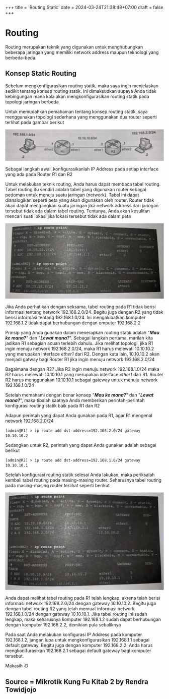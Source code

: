 +++
title = 'Routing Static'
date = 2024-03-24T21:38:48+07:00
draft = false
+++

# Routing

Routing merupakan teknik yang digunakan untuk menghubungkan beberapa jaringan yang memiliki network address maupun teknologi yang berbeda-beda.

## Konsep Static Routing
Sebelum mengkonfigurasikan routing statik, maka saya ingin menjelaskan sedikit tentang konsep routing statik. Ini dimaksudkan supaya Anda tidak kebingungan mana kala akan mengkonfigurasikan routing statik pada topologi jaringan berbeda

Untuk memudahkan pemahaman tentang konsep routing statik, saya menggunakan topologi sederhana yang menggunakan dua router seperti terlihat pada gambar berikut

![Topology1](Topology1.png)

Sebagai langkah awal, konfigurasikanlah IP Address pada setiap interface yang ada pada Router R1 dan R2

Untuk melakukan teknik routing, Anda harus dapat membaca tabel routing. Tabel routing itu sendiri adalah tabel yang digunakan router sebagai pedoman untuk menuju suatu jaringan (network). Tabel ini dapat dianalogikan seperti peta yang akan digunakan oleh router. Router tidak akan dapat mengangkau suatu jaringan jika network address dari jaringan tersebut tidak ada dalam tabel routing. Tentunya, Anda akan kesulitan mencari suati lokasi jika lokasi tersebut tidak ada dalam peta

![Tabel_Routing](Tabel_Routing.webp)

Jika Anda perhatikan dengan seksama, tabel routing pada R1 tidak berisi informasi tentang network 192.168.2.0/24. Begitu juga dengan R2 yang tidak berisi informasi tentang 192.168.1.0/24. Ini mengakibatkan komputer 192.168.1.2 tidak dapat berhubungan dengan omputer 192.168.2.2

Prinsip yang Anda gunakan dalam menerapkan routing statik adalah "**_Mau ke mana?_**" dan "**_Lewat mana?_**". Sebagai langkah pertama, marilah kita jadikan R1 sebagian acuan terlebih dahulu. Jika melihat topologi, jika R1 ingin menuju network 192.168.2.0/24, maka R1 harus melewati 10.10.10.2 yang merupakan interface _ether1_ dari R2. Dengan kata lain, 10.10.10.2 akan menjadi gatway bagi Router R1 jika ingin menuju network 192.168.2.0/24

Bagaimana dengan R2? Jika R2 ingin menuju network 192.168.1.0/24 maka R2 harus melewati 10.10.10.1 yang merupakan interface _ether1_ dari R1. Router R2 harus menggunakan 10.10.10.1 sebagai gateway untuk menuju network 192.168.1.0/24

Setelah memahami dengan benar konsep "**_Mau ke mana?_**" dan "**_Lewat mana?_**", maka tibalah saatnya Anda memberikan perintah-perintah konfigurasi routing statik baik pada R1 dan R2

Adapun perintah yang dapat Anda gunakan pada R1, agar R1 mengenal network 192.168.2.0/24
```shell
[admin@R1] > ip route add dst-address=192.168.2.0/24 gateway 10.10.10.2
```

Sedangkan untuk R2, perintah yang dapat Anda gunakan adalah sebagai berikut
```shell
[admin@R2] > ip route add dst-address=192.168.1.0/24 gateway 10.10.10.1
```

Setelah konfigurasi routing statik selesai Anda lakukan, maka periksalah kembali tabel routing pada masing-masing router. Seharusnya tabel routing pada masing-masing router terlihat seperti berikut

![Route_Print](Route_Print.webp)

Anda dapat melihat tabel routing pada R1 telah lengkap, akrena telah berisi informasi network 192.168.2.0/24 dengan gateway 10.10.10.2. Begitu juga dengan tabel routing R2 yang telah memuat informasi network 192.168.1.0/24 dengan gateway 10.10.10.1. Jika tabel routing ini sudah lengkap, maka seharusnya komputer 192.168.1.2 sudah dapat berhubungan dengan komputer 192.168.2.2, demikian pula sebaliknya

Pada saat Anda melakukan konfigurasi IP Address pada komputer 192.168.1.2, jangan lupa untuk mengkonfigurasikan 192.168.1.1 sebagai default gateway. Begitu juga dengan komputer 192.168.2.2, Anda harus mengkonifurasikan 192.168.2.1 sebagai default gateway bagi komputer tersebut.


Makasih :D

## Source = Mikrotik Kung Fu Kitab 2 by Rendra Towidjojo
